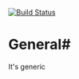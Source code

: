 [![Build Status](https://travis-ci.org/jordonbiondo/general.svg?branch=master)](https://travis-ci.org/jordonbiondo/general)

# General# 
It's generic

